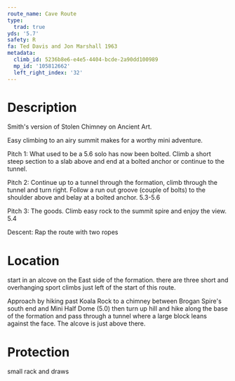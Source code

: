 ```yaml
---
route_name: Cave Route
type:
  trad: true
yds: '5.7'
safety: R
fa: Ted Davis and Jon Marshall 1963
metadata:
  climb_id: 5236b8e6-e4e5-4404-bcde-2a90dd100989
  mp_id: '105812662'
  left_right_index: '32'
---
```

# Description
Smith's version of Stolen Chimney on Ancient Art.

Easy climbing to an airy summit makes for a worthy mini adventure.

Pitch 1: What used to be a 5.6 solo has now been bolted. Climb a short steep section to a slab above and end at a bolted anchor or continue to the tunnel.

Pitch 2: Continue up to a tunnel through the formation, climb through the tunnel and turn right. Follow a run out groove (couple of bolts) to the shoulder above and belay at a bolted anchor. 5.3-5.6

Pitch 3: The goods. Climb easy rock to the summit spire and enjoy the view. 5.4

Descent: Rap the route with two ropes

# Location
start in an alcove on the East side of the formation. there are three short and overhanging sport climbs just left of the start of this route.

Approach by hiking past Koala Rock to a chimney between Brogan Spire's south end and Mini Half Dome (5.0) then turn up hill and hike along the base of the formation and pass through a tunnel where a large block leans against the face. The alcove is just above there.

# Protection
small rack and draws
